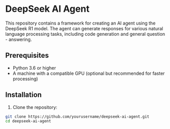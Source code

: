 # DeepSeek AI Agent

This repository contains a framework for creating an AI agent using the DeepSeek R1 model. The agent can generate responses for various natural language processing tasks, including code generation and general question - answering.

## Prerequisites
- Python 3.6 or higher
- A machine with a compatible GPU (optional but recommended for faster processing)

## Installation
1. Clone the repository:
```bash
git clone https://github.com/yourusername/deepseek-ai-agent.git
cd deepseek-ai-agent
